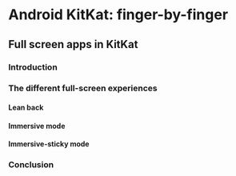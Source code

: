 # Android KitKat: finger-by-finger 

## Full screen apps in KitKat

### Introduction



### The different full-screen experiences

#### Lean back

#### Immersive mode

#### Immersive-sticky mode


### Conclusion
